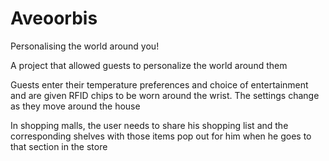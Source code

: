 # Aveoorbis
Personalising the world around you!

A project that allowed guests to personalize the world around them

Guests enter their temperature preferences and choice of entertainment and are given RFID chips to be worn around the wrist. The settings change as they move around the house 

In shopping malls, the user needs to share his shopping list and the corresponding shelves with those items pop out for him when he goes to that section in the store
